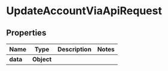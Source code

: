 

# UpdateAccountViaApiRequest


## Properties

| Name | Type | Description | Notes |
|------------ | ------------- | ------------- | -------------|
|**data** | **Object** |  |  |



